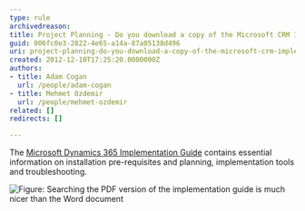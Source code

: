 ```yaml
---
type: rule
archivedreason: 
title: Project Planning - Do you download a copy of the Microsoft CRM Implementation Guide?
guid: 006fc0e3-2822-4e65-a14a-87a05138d496
uri: project-planning-do-you-download-a-copy-of-the-microsoft-crm-implementation-guide
created: 2012-12-10T17:25:20.0000000Z
authors:
- title: Adam Cogan
  url: /people/adam-cogan
- title: Mehmet Ozdemir
  url: /people/mehmet-ozdemir
related: []
redirects: []

---
```


The [Microsoft Dynamics 365 Implementation Guide](https://www.d365implementationguide.com/books/asvr/#p=i) contains essential information on installation pre-requisites and planning, implementation tools and troubleshooting.

<!--endintro-->

![Figure: Searching the PDF version of the implementation guide is much nicer than the Word document](microsoft-dynamics-365-implementation-guide-screenshot-contents.png)
